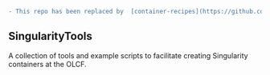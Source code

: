 ```diff
- This repo has been replaced by  [container-recipes](https://github.com/olcf/container-recipes)
```

## SingularityTools
A collection of tools and example scripts to facilitate creating Singularity containers at the OLCF.
